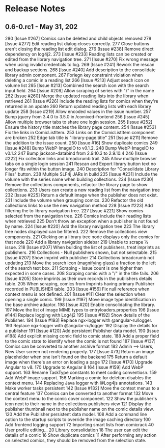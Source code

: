 # Release Notes
## 0.6-0.rc1 - May 31, 202
  280  [Issue #267] Comics can be deleted and child objects removed
  278  [Issue #277] Edit reading list dialog closes correctly.
  277  Close buttons aren't closing the reading list edit dialog.
  276  [Issue #238] Remove direct dependency on log4j2.
  273  [Issue #233] Reading lists can be created or edited from the library navigation tree.
  271  [Issue #270] Fix wrong message when using invalid credentials to log.
  269  [Issue #241] Rework the rescan and backup sections.
  268  [Issue #240] Add description to the consolidate library admin component.
  267  Foriegn key constraint violation when deleting a comic in a reading list
  266  [Issue #213] Adjust seach icon on volume list 
  265  [Issue #213] Combined the search icon with the search input field.
  264  [Issue #208] Allow scraping of series with "/" in the name
  262  [Issue #260] Merge the updated reading lists into the library when retrieved
  261  [Issue #226] Include the reading lists for comics when they're returned in an update
  260  Return updated reading lists with each library update
  258  [Issue #219] Allow encoded values in the issue number.
  257  Bump jquery from 3.4.0 to 3.5.0 in /comixed-frontend
  256  [Issue #245] Allow multiple browser tabs to share one login session.
  255  [Issue #252] Ensure the history title matches the library page content.
  254  [Issue #253] Fix the links in ComicListItem.
  253  Links on the ComicListItem component are broken
  252  Edge tab title is "library-page.title"
  251  [Issue #211] Remove the addition to the issue count.
  250  [Issue #16] Show duplicate comics
  249  [Issue #248] Bump WebP-ImageIO to v0.1.2.
  248  Bump WebP-ImageIO to v0.1.2
  247  Bump jackson-databind from 2.9.10.3 to 2.9.10.4
  246  [Issue #222] Fix collection links and breadcrumb trail.
  245  Allow multiple browser tabs on a single login session
  241  Rescan and Export library button text no longer fits within the button image.
  240  Description for "Consolidate Library Files" button.
  238  Multiple SLF4j JARs in build
  235  [Issue #231] Include the volume with the series name when building collections.
  234  [Issue #230] Remove the collections components, refactor the library page to show collections.
  233  Users can create a new reading list from the navigation tree
  232  [Issue #225] Return a default image when the publisher does not exist.
  231  Include the volume when grouping comics.
  230  Refactor the old collections links to use the new navigation method
  228  [Issue #223] Add filtering the to library navigation tree.
  227  [Issue #221] Show comics selected from the navigation tree.
  226  Comics include their reading lists when retrieved
  225  Don't throw an exception when a publisher is not found by name.
  224  [Issue #220] Add the library navigation tree
  223  The library tree nodes displayed can be filtered.
  222  Remove the collections view components.
  221  Clicking on a library tree node displays only the comics for that node
  220  Add a library navigation sidebar
  219  Unable to scrape ½ issue.
  218  [Issue #207] When building the list of publishers, treat imprints as publishers.
  216  Collections - Null publishers shown, but not selectable.
  215  [Issue #207] Show imprint with publisher
  214  Collections breadcrumb not updating
  213  Move the search icon (magnifying glass) a fraction to the left of the search text box.
  211  Scraping - Issue count is one higher than expected in some cases.
  208  Scraping comic with a "/" in the title fails.
  206  [Issue #205] Store imprints as their own records in the publishers details table.
  205  When scraping, comics from Imprints having primary Publisher recorded in PUBLISHER table.
  203  [Issue #156] Fix null reference when context menu is not defined.
  201  [Issue #11] Clear the selection when opening a single comic.
  199  [Issue #197] Move image type identification in the base archive adaptor.
  198  [Issue #20] Enable consolidating the library.
  197  Move the list of image MIME types to entryloaders.properties
  196  [Issue #144] Replace logging with Log4j2
  195  [Issue #192] Show details of the Publisher.
  194  [Issue #193] Replace ngx-logger with @angular-ru/logger.
  193  Replace ngx-logger with @angular-ru/logger
  192  Display the details for a publisher
  191  [Issue #120] Add persistent Publisher data model.
  190  [Issue #188] Add explicit missing comic field to comic state.
  188  Add a proper field to the comic state to identify when the comic is not found
  187  [Issue #137] Comics can be converted to another archive format
  182  Admin --> Users, New User screen not rendering properly.
  177  [Issue #73] Return an image placeholder when one isn't found on the backend
  175  Return a default image when there's an error on loading a page
  172  [Issue #170] Upgrade Angular to v8.
  170  Upgrade to Angular 8
  164  [Issue #159] Add WebP support.
  163  Rename TaskType constants to meet coding conventiosn.
  159  Add WebP image support.
  156  Marking a comic for deletion disables the context menu.
  144  Replacing Java logger with @Log4js annotations.
  143  Make worker tasks persistent
  142  [Issue #132] Move the context menus to a central feature
  137  Comics can be converted to another format
  132  Move the context menu to the comic cover component.
  122  Show the publisher's icon next to their name in the collections publishers view
  121  Display the publisher thumbnail next to the publisher name on the comic details view.
  120  Add the Publisher persistent data model.
  108  Add a command line option to the startup scripts to override the image caching directory
  100  Add frontend logging support
   72  Importing smart lists from comicrack
   40  User profile editing...
   20  Library consolidation
   18  The user can edit the details of a comic
   16  Show duplicate comics
   11  After performing any action on selected comics, they should be removed from the selection state.
